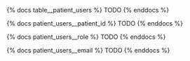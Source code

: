 {% docs table__patient_users %}
TODO
{% enddocs %}

{% docs patient_users__patient_id %}
TODO
{% enddocs %}

{% docs patient_users__role %}
TODO
{% enddocs %}

{% docs patient_users__email %}
TODO
{% enddocs %}
